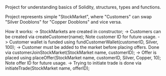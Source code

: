 Project for understanding basics of Solidity, structures, types and functions.

Project represents simple "StockMarket", where "Customers" can swap "Silver Dooblons" for "Copper Dooblons" and vice versa.

How it works:
  -> StockMarkets are created in constructor;
  -> Customers can be created via createCustomer(name); Note customer ID for future usage.
  -> Customer wallet is funded using fundCustomerWallet(customerID, Silver, 100);
  -> Customer must be added to the market before placing offers. Done via customerJoinStockMarket(StockMarket name, customerID);
  -> Offer is placed using placeOffer(StockMarket name, customerID, Silver, Copper, 10); Note offer ID for future usage.
  -> Trying to initiate trade is done via initiateTrade(StockMarket name, offerID);
